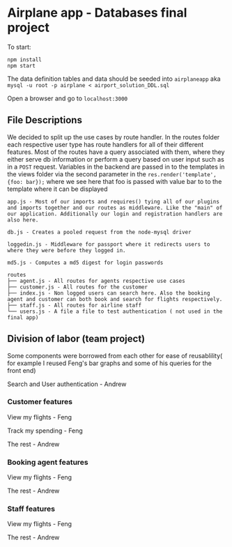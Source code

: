 # Airplane app - Databases final project

To start:
```
npm install
npm start
```
The data definition tables and data should be seeded into `airplaneapp`
aka `mysql -u root -p airplane < airport_solution_DDL.sql`

Open a browser and go to `localhost:3000`

## File Descriptions
We decided to split up the use cases by route handler. In the routes folder each 
respective user type has route handlers for all of their different features. Most of the routes have a query associated with them, where they either serve db information or perform a query based on user input such as in a `POST` request. Variables in the backend are passed in to the templates in the views folder via the second parameter in the `res.render('template', {foo: bar});` where we see here that foo is passed with value bar to to the template where it can be displayed

```
app.js - Most of our imports and requires() tying all of our plugins and imports together and our routes as middleware. Like the "main" of our application. Additionally our login and registration handlers are also here.

db.js - Creates a pooled request from the node-mysql driver

loggedin.js - Middleware for passport where it redirects users to where they were before they logged in.

md5.js - Computes a md5 digest for login passwords

routes
├── agent.js - All routes for agents respective use cases
├── customer.js - All routes for the customer
├── index.js - Non logged users can search here. Also the booking agent and customer can both book and search for flights respectively.
├── staff.js - All routes for airline staff
└── users.js - A file a file to test authentication ( not used in the final app)
```
## Division of labor (team project)
Some components were borrowed from each other for ease of reusablility( for example I reused Feng's bar graphs and some of his queries for the front end)

Search and User authentication - Andrew

### Customer features
View my flights - Feng

Track my spending - Feng

The rest - Andrew

### Booking agent features
View my flights - Feng

The rest - Andrew

### Staff features 

View my flights - Feng

The rest - Andrew
